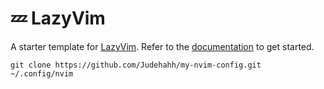 # 💤 LazyVim

A starter template for [LazyVim](https://github.com/LazyVim/LazyVim).
Refer to the [documentation](https://lazyvim.github.io/installation) to get started.

```shell
git clone https://github.com/Judehahh/my-nvim-config.git ~/.config/nvim
```

